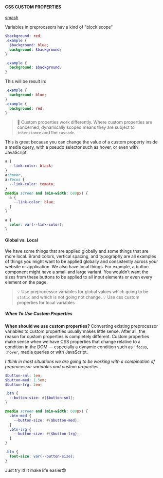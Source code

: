 #### CSS CUSTOM PROPERTIES
[smash](https://www.smashingmagazine.com/2018/05/css-custom-properties-strategy-guide/)


Variables in preprocssors hav a kind of "block scope"

```scss
$background: red;
.example {
  $background: blue;
  background: $background;
}

.example {
  background: $background;
}
```
This will be result in:
```css
.example {
  background: blue;
}
.example {
  background: red;
}
```

>🤯 Custom properties work differently. Where custom properties are concerned, dynamically scoped means they are subject to `inheritance` and the `cascade`.

This is great because you can change the value of a custom property inside a media query, with a pseudo selector such as hover, or even with JavaScript.

```css
a {
  --link-color: black;
}
a:hover,
a:focus {
  --link-color: tomato;
}
@media screen and (min-width: 600px) {
  a {
    --link-color: blue;
  }
}

a {
  color: var(--link-color);
}

```

#### Global vs. Local
 We have some things that are applied globally and some things that are more local. Brand colors, vertical spacing, and typography are all examples of things you might want to be applied globally and consistently across your website or application. We also have local things. For example, a button component might have a small and large variant. You wouldn’t want the sizes from these buttons to be applied to all input elements or even every element on the page.

>💡 Use preprocessor variables for global values which going to be `static` and which is not going not change.
>💡 Use css custom properties for local variables
 

##### When To Use Custom Properties
**When should we use custom properties?**
Converting existing preprocessor variables to custom properties usually makes little sense. After all, the reason for custom properties is completely different. Custom properties make sense when we have CSS properties that change relative to a condition in the DOM — especially a dynamic condition such as `:focus`, `:hover`, media queries or with JavaScript.

*I think in most situations we are going to be working with a combination of preprocessor variables and custom properties.*

```scss
$button-sml: 1em;
$button-med: 1.5em;
$button-lrg: 2em;

.btn {
  --button-size: #{$button-sml};
}

@media screen and (min-width: 600px) {
  .btn-med {
    --button-size: #{$button-med};
  }
  .btn-lrg {
    --button-size: #{$button-lrg};
  }
}

.btn {
  font-size: var(--button-size);
}

```

Just try it!
It make life easier😎 